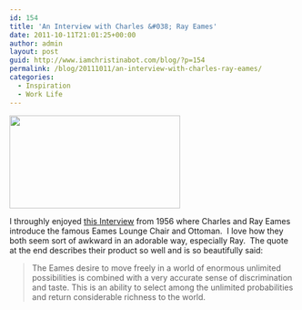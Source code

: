 ```yaml
---
id: 154
title: 'An Interview with Charles &#038; Ray Eames'
date: 2011-10-11T21:01:25+00:00
author: admin
layout: post
guid: http://www.iamchristinabot.com/blog/?p=154
permalink: /blog/20111011/an-interview-with-charles-ray-eames/
categories:
  - Inspiration
  - Work Life
---
```

[<img class="aligncenter size-medium wp-image-155" title="Interview of Charles and Ray Eames" src="http://www.iamchristinabot.com/blog/wp-content/uploads/2011/10/Screen-shot-2011-10-11-at-5.02.57-PM-300x163.png" alt="" width="300" height="163" srcset="http://www.iamchristinabot.com/blog/wp-content/uploads/2011/10/Screen-shot-2011-10-11-at-5.02.57-PM-300x163.png 300w, http://www.iamchristinabot.com/blog/wp-content/uploads/2011/10/Screen-shot-2011-10-11-at-5.02.57-PM.png 639w" sizes="(max-width: 300px) 100vw, 300px" />](http://www.youtube.com/watch?v=zfzLzOl795E&feature=related)

I throughly enjoyed [this Interview](http://www.youtube.com/watch?v=zfzLzOl795E&feature=related) from 1956 where Charles and Ray Eames introduce the famous Eames Lounge Chair and Ottoman.  I love how they both seem sort of awkward in an adorable way, especially Ray.  The quote at the end describes their product so well and is so beautifully said:

> The Eames desire to move freely in a world of enormous unlimited possibilities is combined with a very accurate sense of discrimination and taste. This is an ability to select among the unlimited probabilities and return considerable richness to the world.
